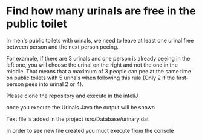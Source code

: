 # Find how many urinals are free in the public toilet
In men's public toilets with urinals, we need to leave at least one urinal free between person and
the next person peeing. 

For example, if there are 3 urinals and one person is already peeing in the left one, you will
choose the urinal on the right and not the one in the middle. That means that a maximum of 3 people can pee at the
same time on public toilets with 5 urinals when following this rule (Only 2 if the first-person pees into urinal 2 or 4).


Please clone the repository and execute in the inteliJ

once you execute the Urinals.Java the output will be shown

Text file is added in the project /src/Database/urinary.dat

In order to see new file created you muct  execute from the console
